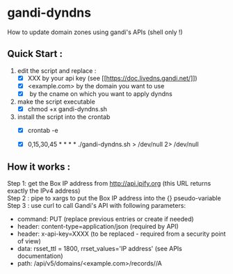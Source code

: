 # gandi-dyndns
How to update domain zones using gandi's APIs (shell only !)


## Quick Start : 
1. edit the script and replace :
   - [x] XXX by your api key (see [[https://doc.livedns.gandi.net/]])
   - [x] <example.com> by the domain you want to use
   - [x] <my cname entry> by the cname on which you want to apply dyndns
1. make the script executable
   - [x] chmod +x gandi-dyndns.sh
1. install the script into the crontab
   - [x] crontab -e
   - [x] 0,15,30,45 * * * * ./gandi-dyndns.sh > /dev/null 2> /dev/null
  

## How it works :
Step 1: get the Box IP address from http://api.ipify.org (this URL returns exactly the IPv4 address)  
Step 2 : pipe to xargs to put the Box IP address into the {} pseudo-variable  
Step 3 : use curl to call Gandi's API with following parameters:  
  * command: PUT (replace previous entries or create if needed)
  * header: content-type=application/json (required by API)
  * header: x-api-key=XXXX (to be replaced - required from a security point of view)
  * data:  rsset_ttl = 1800, rrset_values='IP address' (see APIs documentation)
  * path: /api/v5/domains/<example.com>/records/<my entry>/A
  

